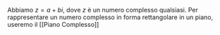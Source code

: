Abbiamo $z = a+bi$, dove $z$ è un numero complesso qualsiasi.
Per rappresentare un numero complesso in forma rettangolare in un piano, useremo il [[Piano Complesso]]
